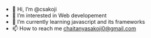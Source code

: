 - 👋 Hi, I’m @csakoji
- 👀 I’m interested in Web developement
- 🌱 I’m currently learning javascript and its frameworks
- 📫 How to reach me chaitanyasakoji0@gmail.com

